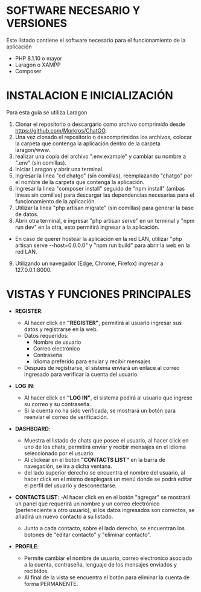 # SOFTWARE NECESARIO Y VERSIONES
Este listado contiene el software necesario para el funcionamiento de la aplicación
- PHP 8.1.10 o mayor
- Laragon o XAMPP
- Composer

# INSTALACION E INICIALIZACIÓN
Para esta guía se utiliza Laragon 
1. Clonar el repositorio o descargarlo como archivo comprimido desde https://github.com/Morkros/ChatGO.
2. Una vez clonado el repositorio o descomprimidos los archivos, colocar la carpeta que contenga la aplicación dentro de la carpeta laragon/www.
3. realizar una copia del archivo ".env.example" y cambiar su nombre a ".env" (sin comillas).
4. Iniciar Laragon y abrir una terminal.
5. Ingresar la linea "cd chatgo" (sin comillas), reemplazando "chatgo" por el nombre de la carpeta que contenga la aplicación.
6. Ingresar la linea "composer install" seguido de "npm install" (ambas lineas sin comillas) para descargar las dependencias necesarias para el funcionamiento de la aplicación.
7. Utilizar la linea "php artisan migrate" (sin comillas) para generar la base de datos.
8. Abrir otra terminal, e ingresar "php artisan serve" en un terminal y "npm run dev" en la otra, esto permitirá ingresar a la aplicación.
 - En caso de querer hostear la aplicación en la red LAN, utilizar "php artisan serve --host=0.0.0.0" y "npm run build" para abrir la web en la red LAN.
9. Utilizando un navegador (Edge, Chrome, Firefox) ingresar a 127.0.0.1:8000.

# VISTAS Y FUNCIONES PRINCIPALES
- **REGISTER**:
  - Al hacer click en **"REGISTER"**, permitirá al usuario ingresar sus datos y registrarse en la web.
  - Datos requeridos:
    - Nombre de usuario
    - Correo electrónico
    - Contraseña
    - Idioma preferido para enviar y recibir mensajes
  - Después de registrarse, el sistema enviará un enlace al correo ingresado para verificar la cuenta del usuario.

- **LOG IN**:
  - Al hacer click en **"LOG IN"**, el sistema pedirá al usuario que ingrese su correo y su contraseña.
  - Si la cuenta no ha sido verificada, se mostrará un botón para reenviar el correo de verificación.

- **DASHBOARD**:
  - Muestra el listado de chats que posee el usuario, al hacer click en uno de los chats, permitirá enviar y recibir mensajes en el idioma seleccionado por el usuario.
  - Al clickear en el botón **"CONTACTS LIST"** en la barra de navegación, se ira a dicha ventana.
  - del lado superior derecho se encuentra el nombre del usuario, al hacer click en el mismo desplegará un menú donde se podrá editar el perfil del usuario y desconectarse.

- **CONTACTS LIST**:
  -Al hacer click en en el botón "agregar" se mostrará un panel que requerirá un nombre y un correo electrónico (perteneciente a otro usuario), si los datos ingresados son correctos, se añadirá un nuevo contacto a su listado.
  - Junto a cada contacto, sobre el lado derecho, se encuentran los botones de "editar contacto" y "eliminar contacto".

- **PROFILE**:
  - Permite cambiar el nombre de usuario, correo electronico asociado a la cuenta, contraseña, lenguaje de los mensajes enviados y recibidos.
  - Al final de la vista se encuentra el botón para eliminar la cuenta de forma PERMANENTE.


